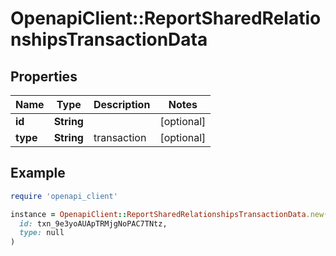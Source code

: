# OpenapiClient::ReportSharedRelationshipsTransactionData

## Properties

| Name | Type | Description | Notes |
| ---- | ---- | ----------- | ----- |
| **id** | **String** |  | [optional] |
| **type** | **String** | transaction | [optional] |

## Example

```ruby
require 'openapi_client'

instance = OpenapiClient::ReportSharedRelationshipsTransactionData.new(
  id: txn_9e3yoAUApTRMjgNoPAC7TNtz,
  type: null
)
```

